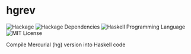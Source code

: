 hgrev
=================
![Hackage](https://img.shields.io/hackage/v/hgrev.svg)
![Hackage Dependencies](https://img.shields.io/hackage-deps/v/hgrev.svg)
![Haskell Programming Language](https://img.shields.io/badge/language-Haskell-blue.svg)
![MIT License](http://img.shields.io/badge/license-MIT-brightgreen.svg)

Compile Mercurial (hg) version into Haskell code